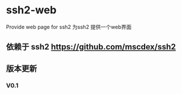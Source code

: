 # ssh2-web
Provide web page for ssh2
为ssh2 提供一个web界面

## 依赖于 ssh2 https://github.com/mscdex/ssh2

## 版本更新
### V0.1
